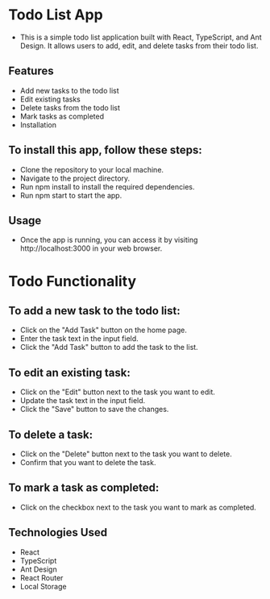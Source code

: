 # Todo List App

- This is a simple todo list application built with React, TypeScript, and Ant Design. It allows users to add, edit, and delete tasks from their todo list.

## Features

- Add new tasks to the todo list
- Edit existing tasks
- Delete tasks from the todo list
- Mark tasks as completed
- Installation

## To install this app, follow these steps:

- Clone the repository to your local machine.
- Navigate to the project directory.
- Run npm install to install the required dependencies.
- Run npm start to start the app.

## Usage

- Once the app is running, you can access it by visiting http://localhost:3000 in your web browser.

# Todo Functionality

## To add a new task to the todo list:

- Click on the "Add Task" button on the home page.
- Enter the task text in the input field.
- Click the "Add Task" button to add the task to the list.

## To edit an existing task:

- Click on the "Edit" button next to the task you want to edit.
- Update the task text in the input field.
- Click the "Save" button to save the changes.

## To delete a task:

- Click on the "Delete" button next to the task you want to delete.
- Confirm that you want to delete the task.

## To mark a task as completed:

- Click on the checkbox next to the task you want to mark as completed.

## Technologies Used

- React
- TypeScript
- Ant Design
- React Router
- Local Storage
